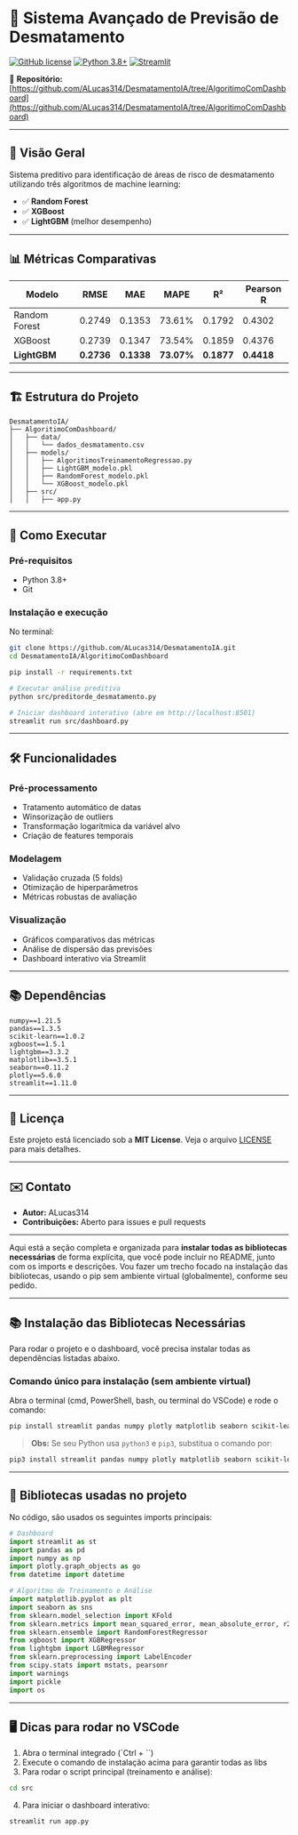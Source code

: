 # 🌳 Sistema Avançado de Previsão de Desmatamento

[![GitHub license](https://img.shields.io/badge/license-MIT-blue.svg)](https://github.com/ALucas314/DesmatamentoIA/blob/AlgoritimoComDashboard/LICENSE)
[![Python 3.8+](https://img.shields.io/badge/python-3.8%2B-blue.svg)](https://www.python.org/downloads/)
[![Streamlit](https://img.shields.io/badge/Streamlit-1.11.0-FF4B4B.svg)](https://streamlit.io/)

🔗 **Repositório:** [https://github.com/ALucas314/DesmatamentoIA/tree/AlgoritimoComDashboard](https://github.com/ALucas314/DesmatamentoIA/tree/AlgoritimoComDashboard)

---

## 📌 Visão Geral

Sistema preditivo para identificação de áreas de risco de desmatamento utilizando três algoritmos de machine learning:

* ✅ **Random Forest**
* ✅ **XGBoost**
* ✅ **LightGBM** (melhor desempenho)

---

## 📊 Métricas Comparativas

| Modelo        | RMSE       | MAE        | MAPE       | R²         | Pearson R  |
| ------------- | ---------- | ---------- | ---------- | ---------- | ---------- |
| Random Forest | 0.2749     | 0.1353     | 73.61%     | 0.1792     | 0.4302     |
| XGBoost       | 0.2739     | 0.1347     | 73.54%     | 0.1859     | 0.4376     |
| **LightGBM**  | **0.2736** | **0.1338** | **73.07%** | **0.1877** | **0.4418** |

---

## 🏗️ Estrutura do Projeto

```
DesmatamentoIA/
├── AlgoritimoComDashboard/
│   ├── data/
│   │   └── dados_desmatamento.csv
│   ├── models/
│   │   ├── AlgoritimosTreinamentoRegressao.py
│   │   ├── LightGBM_modelo.pkl
│   │   ├── RandomForest_modelo.pkl
│   │   └── XGBoost_modelo.pkl
│   ├── src/
│   │   ├── app.py

```

---

## 🚀 Como Executar

### Pré-requisitos

* Python 3.8+
* Git

### Instalação e execução

No terminal:

```bash
git clone https://github.com/ALucas314/DesmatamentoIA.git
cd DesmatamentoIA/AlgoritimoComDashboard

pip install -r requirements.txt

# Executar análise preditiva
python src/preditorde_desmatamento.py

# Iniciar dashboard interativo (abre em http://localhost:8501)
streamlit run src/dashboard.py
```

---

## 🛠️ Funcionalidades

### Pré-processamento

* Tratamento automático de datas
* Winsorização de outliers
* Transformação logarítmica da variável alvo
* Criação de features temporais

### Modelagem

* Validação cruzada (5 folds)
* Otimização de hiperparâmetros
* Métricas robustas de avaliação

### Visualização

* Gráficos comparativos das métricas
* Análise de dispersão das previsões
* Dashboard interativo via Streamlit

---

## 📚 Dependências

```
numpy==1.21.5
pandas==1.3.5
scikit-learn==1.0.2
xgboost==1.5.1
lightgbm==3.3.2
matplotlib==3.5.1
seaborn==0.11.2
plotly==5.6.0
streamlit==1.11.0
```

---

## 📝 Licença

Este projeto está licenciado sob a **MIT License**. Veja o arquivo [LICENSE](https://github.com/ALucas314/DesmatamentoIA/blob/AlgoritimoComDashboard/LICENSE) para mais detalhes.

---

## ✉️ Contato

* **Autor:** ALucas314
* **Contribuições:** Aberto para issues e pull requests

---

Aqui está a seção completa e organizada para **instalar todas as bibliotecas necessárias** de forma explícita, que você pode incluir no README, junto com os imports e descrições. Vou fazer um trecho focado na instalação das bibliotecas, usando o pip sem ambiente virtual (globalmente), conforme seu pedido.

---

## 📚 Instalação das Bibliotecas Necessárias

Para rodar o projeto e o dashboard, você precisa instalar todas as dependências listadas abaixo.

### Comando único para instalação (sem ambiente virtual)

Abra o terminal (cmd, PowerShell, bash, ou terminal do VSCode) e rode o comando:

```bash
pip install streamlit pandas numpy plotly matplotlib seaborn scikit-learn xgboost lightgbm
```

> **Obs:** Se seu Python usa `python3` e `pip3`, substitua o comando por:

```bash
pip3 install streamlit pandas numpy plotly matplotlib seaborn scikit-learn xgboost lightgbm
```

---

## 📄 Bibliotecas usadas no projeto

No código, são usados os seguintes imports principais:

```python
# Dashboard
import streamlit as st
import pandas as pd
import numpy as np
import plotly.graph_objects as go
from datetime import datetime

# Algoritmo de Treinamento e Análise
import matplotlib.pyplot as plt
import seaborn as sns
from sklearn.model_selection import KFold
from sklearn.metrics import mean_squared_error, mean_absolute_error, r2_score
from sklearn.ensemble import RandomForestRegressor
from xgboost import XGBRegressor
from lightgbm import LGBMRegressor
from sklearn.preprocessing import LabelEncoder
from scipy.stats import mstats, pearsonr
import warnings
import pickle
import os
```

---

## 🖥️ Dicas para rodar no VSCode

1. Abra o terminal integrado (\`Ctrl + \`\`)
2. Execute o comando de instalação acima para garantir todas as libs
3. Para rodar o script principal (treinamento e análise):

```bash
cd src
```


4. Para iniciar o dashboard interativo:

```bash
streamlit run app.py
```



